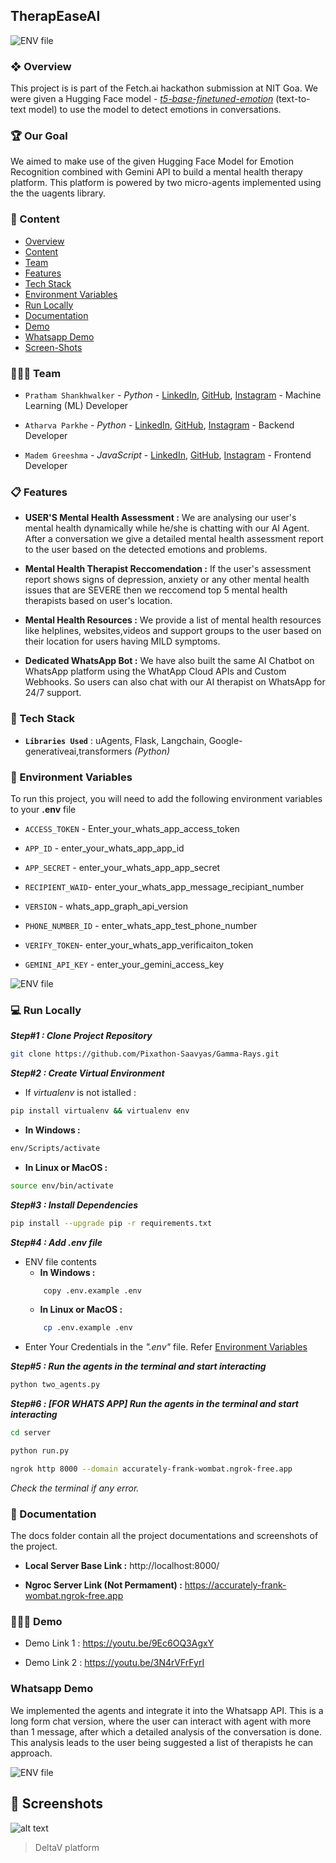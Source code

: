 ## TherapEaseAI

![ENV file](docs/main.png)

### ❖ Overview

This project is is part of the Fetch.ai hackathon submission at NIT Goa. We were given a Hugging Face model - [_t5-base-finetuned-emotion_](https://huggingface.co/mrm8488/t5-base-finetuned-emotion) (text-to-text model) to use the model to detect emotions in conversations.

### 🏆 Our Goal

We aimed to make use of the given Hugging Face Model for Emotion Recognition combined with Gemini API to build a mental health therapy platform. This platform is powered by two micro-agents implemented using the the uagents library.

### 🔗 Content

- [Overview](#-overview)
- [Content](#-content)
- [Team](#-team)
- [Features](#-features)
- [Tech Stack](#-tech-stack)
- [Environment Variables](#-environment-variables)
- [Run Locally](#-run-locally)
- [Documentation](#-documentation)
- [Demo](#-demo)
- [Whatsapp Demo](#whatsapp-demo)
- [Screen-Shots](#screenshots)

### 👨‍👦‍👦 Team

- `Pratham Shankhwalker` - _Python_ - [LinkedIn](https://www.linkedin.com/in/pratham-shankwalker-ab2899205/), [GitHub](https://github.com/prathamshankwalker), [Instagram](https://www.instagram.com/prathamshankwalker/) - Machine Learning (ML) Developer

- `Atharva Parkhe` - _Python_ - [LinkedIn](https://www.linkedin.com/in/atharva-parkhe-3283b2202/), [GitHub](https://github.com/atharvparkhe), [Instagram](https://www.instagram.com/atharvparkhe/) - Backend Developer

- `Madem Greeshma` - _JavaScript_ - [LinkedIn](https://www.linkedin.com/in/m-greeshma/), [GitHub](https://github.com/Greeshma2903), [Instagram](https://www.instagram.com/prathamshankwalker/) - Frontend Developer

### 📋 Features

- **USER'S Mental Health Assessment :** We are analysing our user's mental health dynamically while he/she is chatting with our AI Agent. After a conversation we give a detailed mental health assessment report to the user based on the detected emotions and problems.

- **Mental Health Therapist Reccomendation :** If the user's assessment report shows signs of depression, anxiety or any other mental health issues that are SEVERE then we reccomend top 5 mental health therapists based on user's location.

- **Mental Health Resources :** We provide a list of mental health resources like helplines, websites,videos and support groups to the user based on their location for users having MILD symptoms.

- **Dedicated WhatsApp Bot :** We have also built the same AI Chatbot on WhatsApp platform using the WhatApp Cloud APIs and Custom Webhooks. So users can also chat with our AI therapist on WhatsApp for 24/7 support.

### 🧰 Tech Stack

- **`Libraries Used`** : uAgents, Flask, Langchain, Google-generativeai,transformers _(Python)_

### 🔐 Environment Variables

To run this project, you will need to add the following environment variables to your **.env** file

- `ACCESS_TOKEN` - Enter_your_whats_app_access_token

- `APP_ID` - enter_your_whats_app_app_id

- `APP_SECRET` - enter_your_whats_app_app_secret

- `RECIPIENT_WAID`- enter_your_whats_app_message_recipiant_number
- `VERSION` - whats_app_graph_api_version
- `PHONE_NUMBER_ID` - enter_whats_app_test_phone_number
- `VERIFY_TOKEN`- enter_your_whats_app_verificaiton_token
- `GEMINI_API_KEY` - enter_your_gemini_access_key

![ENV file](docs/env.png)

### 💻 Run Locally

**_Step#1 : Clone Project Repository_**

```bash
git clone https://github.com/Pixathon-Saavyas/Gamma-Rays.git
```

**_Step#2 : Create Virtual Environment_**

- If _virtualenv_ is not istalled :

```bash
pip install virtualenv && virtualenv env
```

- **In Windows :**

```bash
env/Scripts/activate
```

- **In Linux or MacOS :**

```bash
source env/bin/activate
```

**_Step#3 : Install Dependencies_**

```bash
pip install --upgrade pip -r requirements.txt
```

**_Step#4 : Add .env file_**

- ENV file contents
  - **In Windows :**
  ```bash
      copy .env.example .env
  ```
  - **In Linux or MacOS :**
  ```bash
      cp .env.example .env
  ```
- Enter Your Credentials in the _".env"_ file. Refer [Environment Variables](#-environment-variables)

**_Step#5 : Run the agents in the terminal and start interacting_**

```bash
python two_agents.py
```

**_Step#6 : **[FOR WHATS APP]** Run the agents in the terminal and start interacting_**

```bash
cd server
```

```bash
python run.py
```

```bash
ngrok http 8000 --domain accurately-frank-wombat.ngrok-free.app
```

_Check the terminal if any error._

### 📄 Documentation

The docs folder contain all the project documentations and screenshots of the project.

- **Local Server Base Link :** http://localhost:8000/

- **Ngroc Server Link (Not Permament) :** https://accurately-frank-wombat.ngrok-free.app

### 🧑🏻‍💻 Demo

- Demo Link 1 : https://youtu.be/9Ec6OQ3AgxY

- Demo Link 2 : https://youtu.be/3N4rVFrFyrI

### Whatsapp Demo

We implemented the agents and integrate it into the Whatsapp API. This is a long form chat version, where the user can interact with agent with more than 1 message, after which a detailed analysis of the conversation is done. This analysis leads to the user being suggested a list of therapists he can approach.

![ENV file](docs/whatsapp.png)

## 📸 Screenshots

![alt text](image.png)

> DeltaV platform
